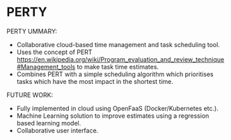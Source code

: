 # PERTY

PERTY UMMARY:

- Collaborative cloud-based time management and task scheduling tool.
- Uses the concept of PERT https://en.wikipedia.org/wiki/Program_evaluation_and_review_technique#Management_tools to make task time estimates.
- Combines PERT with a simple scheduling algorithm which prioritises tasks which have the most impact in the shortest time.

FUTURE WORK:

- Fully implemented in cloud using OpenFaaS (Docker/Kubernetes etc.).
- Machine Learning solution to improve estimates using a regression based learning model.
- Collaborative user interface.

